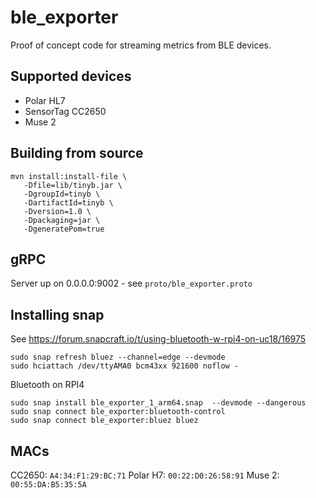 # ble_exporter

Proof of concept code for streaming metrics from BLE devices.

## Supported devices

* Polar HL7
* SensorTag CC2650
* Muse 2

## Building from source

```
mvn install:install-file \
   -Dfile=lib/tinyb.jar \
   -DgroupId=tinyb \
   -DartifactId=tinyb \
   -Dversion=1.0 \
   -Dpackaging=jar \
   -DgeneratePom=true
```

## gRPC

Server up on 0.0.0.0:9002 - see `proto/ble_exporter.proto`

## Installing snap

See https://forum.snapcraft.io/t/using-bluetooth-w-rpi4-on-uc18/16975
```
sudo snap refresh bluez --channel=edge --devmode
sudo hciattach /dev/ttyAMA0 bcm43xx 921600 noflow -
```

Bluetooth on RPI4
```
sudo snap install ble_exporter_1_arm64.snap  --devmode --dangerous
sudo snap connect ble_exporter:bluetooth-control
sudo snap connect ble_exporter:bluez bluez
```

## MACs

CC2650: `A4:34:F1:29:BC:71`
Polar H7: `00:22:D0:26:58:91`
Muse 2: `00:55:DA:B5:35:5A`
